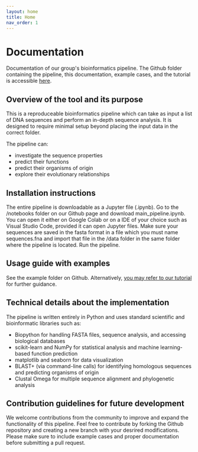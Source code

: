 ```yaml
---
layout: home
title: Home
nav_order: 1
---
```


# Documentation 
Documentation of our group's bioinformatics pipeline. The Github folder containing the pipeline, this documentation, example cases, and the tutorial is accessible [here](https://github.com/luquelab/Bioinformatics_Too_Indecisive).

## Overview of the tool and its purpose
This is a reproduceable bioinformatics pipeline which can take as input a list of DNA sequences and perform an in-depth sequence analysis. It is designed to require minimal setup beyond placing the input data in the correct folder.

The pipeline can: 
- investigate the sequence properties
- predict their functions
- predict their organisms of origin
- explore their evolutionary relationships

## Installation instructions
The entire pipeline is downloadable as a Jupyter file (.ipynb). Go to the /notebooks folder on our Github page and download main_pipeline.ipynb. You can open it either on Google Colab or on a IDE of your choice such as Visual Studio Code, provided it can open Jupyter files. Make sure your sequences are saved in the fasta format in a file which you must name sequences.fna and import that file in the /data folder in the same folder where the pipeline is located. Run the pipeline. 

## Usage guide with examples
See the example folder on Github. Alternatively, [you may refer to our tutorial](tutorial/index.md) for further guidance. 

## Technical details about the implementation
The pipeline is written entirely in Python and uses standard scientific and bioinformatic libraries such as:
- Biopython for handling FASTA files, sequence analysis, and accessing biological databases
- scikit-learn and NumPy for statistical analysis and machine learning-based function prediction
- matplotlib and seaborn for data visualization
- BLAST+ (via command-line calls) for identifying homologous sequences and predicting organisms of origin
- Clustal Omega for multiple sequence alignment and phylogenetic analysis

## Contribution guidelines for future development
We welcome contributions from the community to improve and expand the functionality of this pipeline. Feel free to contribute by forking the Github repository and creating a new branch with your desrired modifications. Please make sure to include example cases and proper documentation before submitting a pull request.
